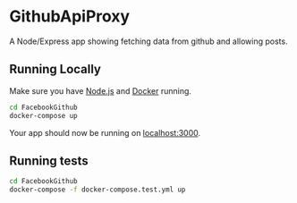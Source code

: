 # GithubApiProxy

A Node/Express app showing fetching data from github and allowing posts.

## Running Locally

Make sure you have [Node.js](http://nodejs.org/) and [Docker](https://www.docker.com/) running.

```sh
cd FacebookGithub
docker-compose up
```
Your app should now be running on [localhost:3000](http://localhost:3000/).

## Running tests

```sh
cd FacebookGithub
docker-compose -f docker-compose.test.yml up
```
